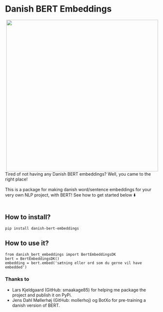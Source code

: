 # Danish BERT Embeddings
<img align='right' src="https://user-images.githubusercontent.com/39537120/96163240-f1c8cd80-0f19-11eb-8bb5-ab1e9f467060.jpg" width="500"><br>
Tired of not having any Danish BERT embeddings? Well, you came to the right place! <br><br>
This is a package for making danish word/sentence embeddings for your very own NLP project, with BERT! 
See how to get started below ⬇️<br><br>

## How to install?
```
pip install danish-bert-embeddings
```
## How to use it?
```
from danish_bert_embeddings import BertEmbeddingsDK
bert = BertEmbeddingsDK()
embedding = bert.embed('sætning eller ord som du gerne vil have embedded')
```
### Thanks to
- Lars Kjeldgaard (GitHub: smaakage85) for helping me package the project and publish it on PyPi.
- Jens Dahl Møllerhøj (GitHub: mollerhoj) og BotXo for pre-training a danish version of BERT.




